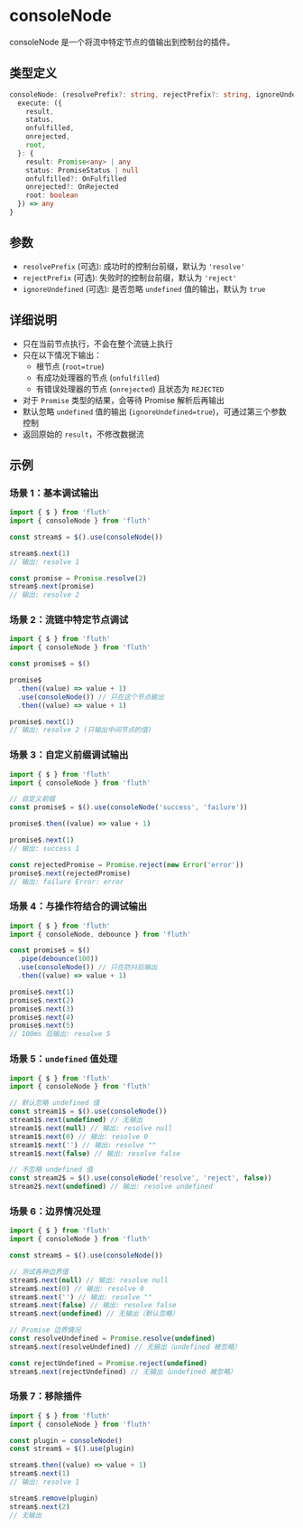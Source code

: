 # consoleNode

consoleNode 是一个将流中特定节点的值输出到控制台的插件。

## 类型定义

```typescript
consoleNode: (resolvePrefix?: string, rejectPrefix?: string, ignoreUndefined?: boolean) => {
  execute: ({
    result,
    status,
    onfulfilled,
    onrejected,
    root,
  }: {
    result: Promise<any> | any
    status: PromiseStatus | null
    onfulfilled?: OnFulfilled
    onrejected?: OnRejected
    root: boolean
  }) => any
}
```

## 参数

- `resolvePrefix` (可选): 成功时的控制台前缀，默认为 `'resolve'`
- `rejectPrefix` (可选): 失败时的控制台前缀，默认为 `'reject'`
- `ignoreUndefined` (可选): 是否忽略 `undefined` 值的输出，默认为 `true`

## 详细说明

- 只在当前节点执行，不会在整个流链上执行
- 只在以下情况下输出：
  - 根节点 (`root=true`)
  - 有成功处理器的节点 (`onfulfilled`)
  - 有错误处理器的节点 (`onrejected`) 且状态为 `REJECTED`
- 对于 `Promise` 类型的结果，会等待 Promise 解析后再输出
- 默认忽略 `undefined` 值的输出 (`ignoreUndefined=true`)，可通过第三个参数控制
- 返回原始的 `result`，不修改数据流

## 示例

### 场景 1：基本调试输出

```typescript
import { $ } from 'fluth'
import { consoleNode } from 'fluth'

const stream$ = $().use(consoleNode())

stream$.next(1)
// 输出: resolve 1

const promise = Promise.resolve(2)
stream$.next(promise)
// 输出: resolve 2
```

### 场景 2：流链中特定节点调试

```typescript
import { $ } from 'fluth'
import { consoleNode } from 'fluth'

const promise$ = $()

promise$
  .then((value) => value + 1)
  .use(consoleNode()) // 只在这个节点输出
  .then((value) => value + 1)

promise$.next(1)
// 输出: resolve 2 (只输出中间节点的值)
```

### 场景 3：自定义前缀调试输出

```typescript
import { $ } from 'fluth'
import { consoleNode } from 'fluth'

// 自定义前缀
const promise$ = $().use(consoleNode('success', 'failure'))

promise$.then((value) => value + 1)

promise$.next(1)
// 输出: success 1

const rejectedPromise = Promise.reject(new Error('error'))
promise$.next(rejectedPromise)
// 输出: failure Error: error
```

### 场景 4：与操作符结合的调试输出

```typescript
import { $ } from 'fluth'
import { consoleNode, debounce } from 'fluth'

const promise$ = $()
  .pipe(debounce(100))
  .use(consoleNode()) // 只在防抖后输出
  .then((value) => value + 1)

promise$.next(1)
promise$.next(2)
promise$.next(3)
promise$.next(4)
promise$.next(5)
// 100ms 后输出: resolve 5
```

### 场景 5：`undefined` 值处理

```typescript
import { $ } from 'fluth'
import { consoleNode } from 'fluth'

// 默认忽略 undefined 值
const stream1$ = $().use(consoleNode())
stream1$.next(undefined) // 无输出
stream1$.next(null) // 输出: resolve null
stream1$.next(0) // 输出: resolve 0
stream1$.next('') // 输出: resolve ""
stream1$.next(false) // 输出: resolve false

// 不忽略 undefined 值
const stream2$ = $().use(consoleNode('resolve', 'reject', false))
stream2$.next(undefined) // 输出: resolve undefined
```

### 场景 6：边界情况处理

```typescript
import { $ } from 'fluth'
import { consoleNode } from 'fluth'

const stream$ = $().use(consoleNode())

// 测试各种边界值
stream$.next(null) // 输出: resolve null
stream$.next(0) // 输出: resolve 0
stream$.next('') // 输出: resolve ""
stream$.next(false) // 输出: resolve false
stream$.next(undefined) // 无输出（默认忽略）

// Promise 边界情况
const resolveUndefined = Promise.resolve(undefined)
stream$.next(resolveUndefined) // 无输出（undefined 被忽略）

const rejectUndefined = Promise.reject(undefined)
stream$.next(rejectUndefined) // 无输出（undefined 被忽略）
```

### 场景 7：移除插件

```typescript
import { $ } from 'fluth'
import { consoleNode } from 'fluth'

const plugin = consoleNode()
const stream$ = $().use(plugin)

stream$.then((value) => value + 1)
stream$.next(1)
// 输出: resolve 1

stream$.remove(plugin)
stream$.next(2)
// 无输出
```
